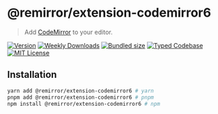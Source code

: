 # @remirror/extension-codemirror6

> Add [CodeMirror](https://codemirror.net/) to your editor.

[![Version][version]][npm] [![Weekly Downloads][downloads-badge]][npm] [![Bundled size][size-badge]][size] [![Typed Codebase][typescript]](#) [![MIT License][license]](#)

[version]: https://flat.badgen.net/npm/v/@remirror/extension-codemirror6
[npm]: https://npmjs.com/package/@remirror/extension-codemirror6
[license]: https://flat.badgen.net/badge/license/MIT/purple
[size]: https://bundlephobia.com/result?p=@remirror/extension-codemirror6
[size-badge]: https://flat.badgen.net/bundlephobia/minzip/@remirror/extension-codemirror6
[typescript]: https://flat.badgen.net/badge/icon/TypeScript?icon=typescript&label
[downloads-badge]: https://badgen.net/npm/dw/@remirror/extension-codemirror6/red?icon=npm

## Installation

```bash
yarn add @remirror/extension-codemirror6 # yarn
pnpm add @remirror/extension-codemirror6 # pnpm
npm install @remirror/extension-codemirror6 # npm
```

<!-- ## Usage -->
